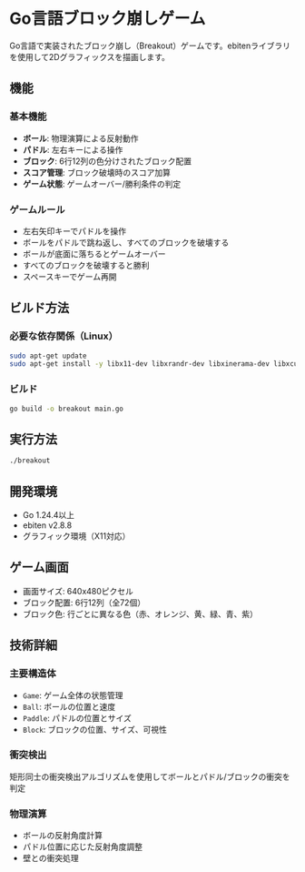 # Go言語ブロック崩しゲーム

Go言語で実装されたブロック崩し（Breakout）ゲームです。ebitenライブラリを使用して2Dグラフィックスを描画します。

## 機能

### 基本機能
- **ボール**: 物理演算による反射動作
- **パドル**: 左右キーによる操作
- **ブロック**: 6行12列の色分けされたブロック配置
- **スコア管理**: ブロック破壊時のスコア加算
- **ゲーム状態**: ゲームオーバー/勝利条件の判定

### ゲームルール
- 左右矢印キーでパドルを操作
- ボールをパドルで跳ね返し、すべてのブロックを破壊する
- ボールが底面に落ちるとゲームオーバー
- すべてのブロックを破壊すると勝利
- スペースキーでゲーム再開

## ビルド方法

### 必要な依存関係（Linux）
```bash
sudo apt-get update
sudo apt-get install -y libx11-dev libxrandr-dev libxinerama-dev libxcursor-dev libxi-dev libgl1-mesa-dev libxxf86vm-dev
```

### ビルド
```bash
go build -o breakout main.go
```

## 実行方法

```bash
./breakout
```

## 開発環境

- Go 1.24.4以上
- ebiten v2.8.8
- グラフィック環境（X11対応）

## ゲーム画面

- 画面サイズ: 640x480ピクセル
- ブロック配置: 6行12列（全72個）
- ブロック色: 行ごとに異なる色（赤、オレンジ、黄、緑、青、紫）

## 技術詳細

### 主要構造体
- `Game`: ゲーム全体の状態管理
- `Ball`: ボールの位置と速度
- `Paddle`: パドルの位置とサイズ
- `Block`: ブロックの位置、サイズ、可視性

### 衝突検出
矩形同士の衝突検出アルゴリズムを使用してボールとパドル/ブロックの衝突を判定

### 物理演算
- ボールの反射角度計算
- パドル位置に応じた反射角度調整
- 壁との衝突処理